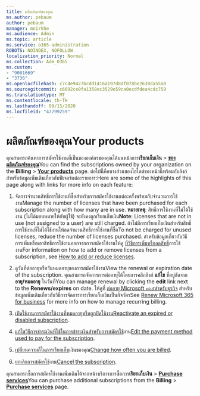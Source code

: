 ```yaml
---
title: ผลิตภัณฑ์ของคุณ
ms.author: pebaum
author: pebaum
manager: mnirkhe
ms.audience: Admin
ms.topic: article
ms.service: o365-administration
ROBOTS: NOINDEX, NOFOLLOW
localization_priority: Normal
ms.collection: Adm_O365
ms.custom:
- "9001669"
- "3736"
ms.openlocfilehash: c7c4e9427bcdd1416a197d8df078be2638da55a0
ms.sourcegitcommit: c6692ce0fa1358ec3529e59ca0ecdfdea4cdc759
ms.translationtype: MT
ms.contentlocale: th-TH
ms.lasthandoff: 09/15/2020
ms.locfileid: "47799259"
---
```

# <a name="your-products"></a><span data-ttu-id="72b72-102">ผลิตภัณฑ์ของคุณ</span><span class="sxs-lookup"><span data-stu-id="72b72-102">Your products</span></span>

<span data-ttu-id="72b72-103">คุณสามารถค้นหาการสมัครใช้งานที่เป็นขององค์กรของคุณได้บนหน้าการ**เรียกเก็บเงิน**  >  **[ของผลิตภัณฑ์ของคุณ](https://go.microsoft.com/fwlink/p/?linkid=842054)**</span><span class="sxs-lookup"><span data-stu-id="72b72-103">You can find the subscriptions owned by your organization on the **Billing** > **[Your products](https://go.microsoft.com/fwlink/p/?linkid=842054)** page.</span></span> <span data-ttu-id="72b72-104">ต่อไปนี้คือบางส่วนของไฮไลต์ของหน้านี้พร้อมกับลิงก์สำหรับข้อมูลเพิ่มเติมเกี่ยวกับฟีเจอร์แต่ละรายการ:</span><span class="sxs-lookup"><span data-stu-id="72b72-104">Here are some of the highlights of this page along with links for more info on each feature:</span></span>

1. <span data-ttu-id="72b72-105">จัดการจำนวนสิทธิ์การใช้งานที่ซื้อสำหรับการสมัครใช้งานแต่ละครั้งพร้อมกับจำนวนการใช้งาน</span><span class="sxs-lookup"><span data-stu-id="72b72-105">Manage the number of licenses that have been purchased for each subscription along with how many are in use.</span></span>  <span data-ttu-id="72b72-106">**หมายเหตุ**: สิทธิ์การใช้งานที่ไม่ได้ใช้งาน (ไม่ได้มอบหมายให้กับผู้ใช้) จะยังคงถูกเรียกเก็บเงิน</span><span class="sxs-lookup"><span data-stu-id="72b72-106">**Note**: Licenses that are not in use (not assigned to a user) are still charged.</span></span>  <span data-ttu-id="72b72-107">ถ้าไม่มีการเรียกเก็บเงินสำหรับสิทธิ์การใช้งานที่ไม่ได้ใช้งานให้ลดจำนวนสิทธิ์การใช้งานที่ซื้อ</span><span class="sxs-lookup"><span data-stu-id="72b72-107">To not be charged for unused licenses, reduce the number of licenses purchased.</span></span> <span data-ttu-id="72b72-108">สำหรับข้อมูลเกี่ยวกับวิธีการเพิ่มหรือเอาสิทธิ์การใช้งานออกจากการสมัครใช้งานให้ดู [ที่วิธีการเพิ่มหรือลดสิทธิ์](https://docs.microsoft.com/alchemyinsights/how-to-add-or-reduce-licenses)การใช้งาน</span><span class="sxs-lookup"><span data-stu-id="72b72-108">For information on how to add or remove licenses from a subscription, see [How to add or reduce licenses](https://docs.microsoft.com/alchemyinsights/how-to-add-or-reduce-licenses).</span></span>

2. <span data-ttu-id="72b72-109">ดูวันที่ต่ออายุหรือวันหมดอายุของการสมัครใช้งาน</span><span class="sxs-lookup"><span data-stu-id="72b72-109">View the renewal or expiration date of the subscription.</span></span>  <span data-ttu-id="72b72-110">คุณสามารถจัดการการต่ออายุได้โดยการคลิกลิงก์ **แก้ไข** ที่อยู่ถัดจาก **อายุ/หมดอายุ** ในวันที่</span><span class="sxs-lookup"><span data-stu-id="72b72-110">You can manage renewal by clicking the **edit** link next to the **Renews/expires** on date.</span></span>  <span data-ttu-id="72b72-111">ให้ดูที่ [ต่ออายุ Microsoft ๓๖๕สำหรับธุรกิจ](https://go.microsoft.com/fwlink/?linkid=2119216) สำหรับข้อมูลเพิ่มเติมเกี่ยวกับวิธีการจัดการการเรียกเก็บเงินเป็นกิจวัตร</span><span class="sxs-lookup"><span data-stu-id="72b72-111">See [Renew Microsoft 365 for business](https://go.microsoft.com/fwlink/?linkid=2119216) for more info on how to manage recurring billing.</span></span>

3. <span data-ttu-id="72b72-112">[เปิดใช้งานการสมัครใช้งานที่หมดอายุหรือถูกปิดใช้งาน](https://go.microsoft.com/fwlink/?linkid=2117519)</span><span class="sxs-lookup"><span data-stu-id="72b72-112">[Reactivate an expired or disabled subscription](https://go.microsoft.com/fwlink/?linkid=2117519).</span></span>

4. <span data-ttu-id="72b72-113">[แก้ไขวิธีการชำระเงินที่ใช้ในการชำระเงินสำหรับการสมัครใช้](https://go.microsoft.com/fwlink/?linkid=2117167)งาน</span><span class="sxs-lookup"><span data-stu-id="72b72-113">[Edit the payment method used to pay for the subscription](https://go.microsoft.com/fwlink/?linkid=2117167).</span></span>

5. <span data-ttu-id="72b72-114">[เปลี่ยนความถี่ในการเรียกเก็บ](https://go.microsoft.com/fwlink/?linkid=2119112)เงินของคุณ</span><span class="sxs-lookup"><span data-stu-id="72b72-114">[Change how often you are billed](https://go.microsoft.com/fwlink/?linkid=2119112).</span></span>

6. <span data-ttu-id="72b72-115">[ยกเลิกการสมัครใช้](https://go.microsoft.com/fwlink/?linkid=2119113)งาน</span><span class="sxs-lookup"><span data-stu-id="72b72-115">[Cancel the subscription](https://go.microsoft.com/fwlink/?linkid=2119113).</span></span>

<span data-ttu-id="72b72-116">คุณสามารถซื้อการสมัครใช้งานเพิ่มเติมได้จากหน้าบริการการซื้อการ**เรียกเก็บเงิน**  >  [**Purchase services**](https://go.microsoft.com/fwlink/p/?linkid=868433)</span><span class="sxs-lookup"><span data-stu-id="72b72-116">You can purchase additional subscriptions from the **Billing** > [**Purchase services**](https://go.microsoft.com/fwlink/p/?linkid=868433) page.</span></span>

